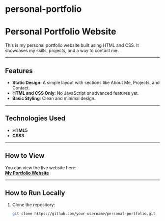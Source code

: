 # personal-portfolio
# Personal Portfolio Website

This is my personal portfolio website built using HTML and CSS. It showcases my skills, projects, and a way to contact me.

---

## Features
- **Static Design**: A simple layout with sections like About Me, Projects, and Contact.
- **HTML and CSS Only**: No JavaScript or advanced features yet.
- **Basic Styling**: Clean and minimal design.

---

## Technologies Used
- **HTML5**
- **CSS3**

---

## How to View
You can view the live website here:  
[**My Portfolio Website**](https://Abdirizak09.github.io/personal-portfolio)

---

## How to Run Locally
1. Clone the repository:
   ```bash
   git clone https://github.com/your-username/personal-portfolio.git

